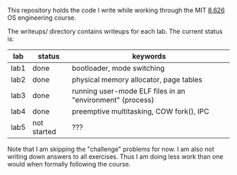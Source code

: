 This repository holds the code I write while working through the MIT
[8.626](https://pdos.csail.mit.edu/6.828/2016/) OS engineering course.

The writeups/ directory contains writeups for each lab. The current status is:

| lab  | status      | keywords                                                   |
|------|-------------|------------------------------------------------------------|
| lab1 | done        | bootloader, mode switching                                 |
| lab2 | done        | physical memory allocator, page tables                     |
| lab3 | done        | running user-mode ELF files in an "environment" (process)  |
| lab4 | done        | preemptive multitasking, COW fork(), IPC                   |
| lab5 | not started | ???                                                        |

Note that I am skipping the "challenge" problems for now. I am also not
writing down answers to all exercises. Thus I am doing less work than
one would when formally following the course.

